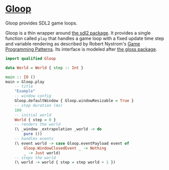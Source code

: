 # [Gloop][]

Gloop provides SDL2 game loops.

Gloop is a thin wrapper around [the sdl2 package][]. It provides a single
function called `play` that handles a game loop with a fixed update time step
and variable rendering as described by Robert Nystrom's [Game Programming
Patterns][]. Its interface is modeled after [the gloss package][].

``` haskell
import qualified Gloop

data World = World { step :: Int }

main :: IO ()
main = Gloop.play
    -- title
    "Example"
    -- window config
    Gloop.defaultWindow { Gloop.windowResizable = True }
    -- step duration (ms)
    100
    -- initial world
    World { step = 0 }
    -- renders the world
    (\ _window _extrapolation _world -> do
        pure ())
    -- handles events
    (\ event world -> case Gloop.eventPayload event of
        Gloop.WindowClosedEvent _ -> Nothing
        _ -> Just world)
    -- steps the world
    (\ world -> world { step = step world + 1 })
```

[Gloop]: https://github.com/tfausak/gloop
[the sdl2 package]: https://www.stackage.org/package/sdl2
[Game Programming Patterns]: http://gameprogrammingpatterns.com
[the gloss package]: https://hackage.haskell.org/package/gloss
